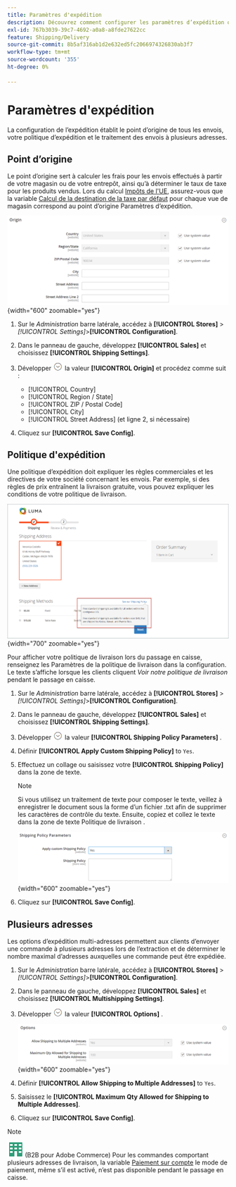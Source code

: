 ```yaml
---
title: Paramètres d'expédition
description: Découvrez comment configurer les paramètres d’expédition qui définissent le point d’origine et la politique d’expédition de votre magasin.
exl-id: 767b3039-39c7-4692-a0a8-a8fde27622cc
feature: Shipping/Delivery
source-git-commit: 8b5af316ab1d2e632ed5fc2066974326830ab3f7
workflow-type: tm+mt
source-wordcount: '355'
ht-degree: 0%

---
```


# Paramètres d&#39;expédition

La configuration de l’expédition établit le point d’origine de tous les envois, votre politique d’expédition et le traitement des envois à plusieurs adresses.

## Point d’origine

Le point d’origine sert à calculer les frais pour les envois effectués à partir de votre magasin ou de votre entrepôt, ainsi qu’à déterminer le taux de taxe pour les produits vendus. Lors du calcul [Impôts de l&#39;UE](international-tax-guidelines.md#eu-tax-configuration), assurez-vous que la variable [Calcul de la destination de la taxe par défaut](../configuration-reference/sales/tax.md) pour chaque vue de magasin correspond au point d’origine Paramètres d’expédition.

![Origin](../configuration-reference/sales/assets/shipping-settings-origin.png){width="600" zoomable="yes"}

1. Sur le _Administration_ barre latérale, accédez à **[!UICONTROL Stores]** > _[!UICONTROL Settings]_>**[!UICONTROL Configuration]**.

1. Dans le panneau de gauche, développez **[!UICONTROL Sales]** et choisissez **[!UICONTROL Shipping Settings]**.

1. Développer ![Sélecteur d’extension](../assets/icon-display-expand.png) la valeur **[!UICONTROL Origin]** et procédez comme suit :

   - [!UICONTROL Country]
   - [!UICONTROL Region / State]
   - [!UICONTROL ZIP / Postal Code]
   - [!UICONTROL City]
   - [!UICONTROL Street Address] (et ligne 2, si nécessaire)

1. Cliquez sur **[!UICONTROL Save Config]**.

## Politique d&#39;expédition

Une politique d’expédition doit expliquer les règles commerciales et les directives de votre société concernant les envois. Par exemple, si des règles de prix entraînent la livraison gratuite, vous pouvez expliquer les conditions de votre politique de livraison.

![Politique de livraison lors du passage en caisse](./assets/storefront-checkout-shipping-policy.png){width="700" zoomable="yes"}

Pour afficher votre politique de livraison lors du passage en caisse, renseignez les Paramètres de la politique de livraison dans la configuration. Le texte s’affiche lorsque les clients cliquent _Voir notre politique de livraison_ pendant le passage en caisse.

1. Sur le _Administration_ barre latérale, accédez à **[!UICONTROL Stores]** > _[!UICONTROL Settings]_>**[!UICONTROL Configuration]**.

1. Dans le panneau de gauche, développez **[!UICONTROL Sales]** et choisissez **[!UICONTROL Shipping Settings]**.

1. Développer ![Sélecteur d’extension](../assets/icon-display-expand.png) la valeur **[!UICONTROL Shipping Policy Parameters]** .

1. Définir **[!UICONTROL Apply Custom Shipping Policy]** to `Yes`.

1. Effectuez un collage ou saisissez votre **[!UICONTROL Shipping Policy]** dans la zone de texte.

   >[!NOTE]
   >
   >Si vous utilisez un traitement de texte pour composer le texte, veillez à enregistrer le document sous la forme d’un fichier .txt afin de supprimer les caractères de contrôle du texte. Ensuite, copiez et collez le texte dans la zone de texte Politique de livraison .

   ![Paramètres de la politique de livraison](../configuration-reference/sales/assets/shipping-settings-shipping-policy-parameters.png){width="600" zoomable="yes"}

1. Cliquez sur **[!UICONTROL Save Config]**.

## Plusieurs adresses

Les options d’expédition multi-adresses permettent aux clients d’envoyer une commande à plusieurs adresses lors de l’extraction et de déterminer le nombre maximal d’adresses auxquelles une commande peut être expédiée.

1. Sur le _Administration_ barre latérale, accédez à **[!UICONTROL Stores]** > _[!UICONTROL Settings]_>**[!UICONTROL Configuration]**.

1. Dans le panneau de gauche, développez **[!UICONTROL Sales]** et choisissez **[!UICONTROL Multishipping Settings]**.

1. Développer ![Sélecteur d’extension](../assets/icon-display-expand.png) la valeur **[!UICONTROL Options]** .

   ![Options d’expédition multi-adresses](../configuration-reference/sales/assets/multishipping-settings-options.png){width="600" zoomable="yes"}

1. Définir **[!UICONTROL Allow Shipping to Multiple Addresses]** to `Yes`.

1. Saisissez le **[!UICONTROL Maximum Qty Allowed for Shipping to Multiple Addresses]**.

1. Cliquez sur **[!UICONTROL Save Config]**.

>[!NOTE]
>
>![B2B pour Adobe Commerce](../assets/b2b.svg) (B2B pour Adobe Commerce) Pour les commandes comportant plusieurs adresses de livraison, la variable [Paiement sur compte](../b2b/enable-basic-features.md#configure-payment-on-account) le mode de paiement, même s’il est activé, n’est pas disponible pendant le passage en caisse.
